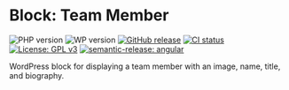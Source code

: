 # Block: Team Member

![PHP version](https://img.shields.io/badge/PHP-7.4+-4F5B93.svg?logo=php)
![WP version](https://img.shields.io/badge/WordPress-6.0+-0073aa.svg?&logo=wordpress)
[![GitHub release](https://img.shields.io/github/v/release/MGPelloni/team-member.svg?logo=github)](https://github.com/MGPelloni/team-member/releases/latest)
[![CI status](https://github.com/MGPelloni/team-member/actions/workflows/ci.yml/badge.svg)](https://github.com/MGPelloni/team-member/actions/workflows/ci.yml)
[![License: GPL v3](https://img.shields.io/badge/License-GPLv3-blue.svg)](https://www.gnu.org/licenses/gpl-3.0)
[![semantic-release: angular](https://img.shields.io/badge/semantic--release-angular-e10079?logo=semantic-release)](https://github.com/angular/angular/blob/main/CONTRIBUTING.md#-commit-message-format)

WordPress block for displaying a team member with an image, name, title, and biography.
